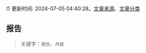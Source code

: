 :alarm_clock: 更新时间: 2024-07-05 04:40:28。[文章来源](/README.md)、[文章分类](/TAGS.md)

## 报告


> 关键字：`报告`、`月报`



